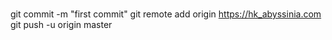 # 
git commit -m "first commit"
git remote add origin https://hk_abyssinia.com
git push -u origin master
